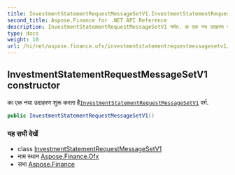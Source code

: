 ```yaml
---
title: InvestmentStatementRequestMessageSetV1.InvestmentStatementRequestMessageSetV1
second_title: Aspose.Finance for .NET API Reference
description: InvestmentStatementRequestMessageSetV1 नर्मत. क एक नय उदहरण शुरू करत हैInvestmentStatementRequestMessageSetV1 वर्ग.
type: docs
weight: 10
url: /hi/net/aspose.finance.ofx/investmentstatementrequestmessagesetv1/investmentstatementrequestmessagesetv1/
---
```

## InvestmentStatementRequestMessageSetV1 constructor

का एक नया उदाहरण शुरू करता है[`InvestmentStatementRequestMessageSetV1`](../) वर्ग.

```csharp
public InvestmentStatementRequestMessageSetV1()
```

### यह सभी देखें

* class [InvestmentStatementRequestMessageSetV1](../)
* नाम स्थान [Aspose.Finance.Ofx](../../investmentstatementrequestmessagesetv1/)
* सभा [Aspose.Finance](../../../)


